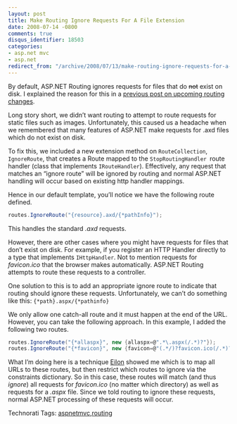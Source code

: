 ```yaml
---
layout: post
title: Make Routing Ignore Requests For A File Extension
date: 2008-07-14 -0800
comments: true
disqus_identifier: 18503
categories:
- asp.net mvc
- asp.net
redirect_from: "/archive/2008/07/13/make-routing-ignore-requests-for-a-file-extension.aspx/"
---
```


By default, ASP.NET Routing ignores requests for files that do ~~not~~
exist on disk. I explained the reason for this in a [previous post on
upcoming routing
changes](http://haacked.com/archive/2008/04/10/upcoming-changes-in-routing.aspx "Upcoming Routing Changes").

Long story short, we didn’t want routing to attempt to route requests
for static files such as images. Unfortunately, this caused us a
headache when we remembered that many features of ASP.NET make requests
for .axd files which do not exist on disk.

To fix this, we included a new extension method on `RouteCollection`,
`IgnoreRoute`, that creates a Route mapped to the
`StopRoutingHandler `route handler (class that implements
`IRouteHandler`). Effectively, any request that matches an “ignore
route” will be ignored by routing and normal ASP.NET handling will occur
based on existing http handler mappings.

Hence in our default template, you’ll notice we have the following route
defined.

```csharp
routes.IgnoreRoute("{resource}.axd/{*pathInfo}");
```

This handles the standard *.axd* requests.

However, there are other cases where you might have requests for files
that don’t exist on disk. For example, if you register an HTTP Handler
directly to a type that implements `IHttpHandler`. Not to mention
requests for *favicon.ico* that the browser makes automatically. ASP.NET
Routing attempts to route these requests to a controller.

One solution to this is to add an appropriate ignore route to indicate
that routing should ignore these requests. Unfortunately, we can’t do
something like this: `{*path}.aspx/{*pathinfo}`

We only allow one catch-all route and it must happen at the end of the
URL. However, you can take the following approach. In this example, I
added the following two routes.

```csharp
routes.IgnoreRoute("{*allaspx}", new {allaspx=@".*\.aspx(/.*)?"});
routes.IgnoreRoute("{*favicon}", new {favicon=@"(.*/)?favicon.ico(/.*)?"});
```

What I’m doing here is a technique
[Eilon](http://weblogs.asp.net/leftslipper/ "Eilon Lipton's Blog")
showed me which is to map all URLs to these routes, but then restrict
which routes to ignore via the constraints dictionary. So in this case,
these routes will match (and thus *ignore*) all requests for
*favicon.ico* (no matter which directory) as well as requests for a
*.aspx* file. Since we told routing to ignore these requests, normal
ASP.NET processing of these requests will occur.

Technorati Tags:
[aspnetmvc](http://technorati.com/tags/aspnetmvc),[routing](http://technorati.com/tags/routing)

